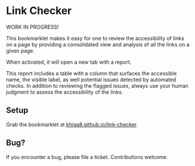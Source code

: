 # Link Checker

WORK IN PROGRESS!

This bookmarklet makes it easy for one to review the accessibility of links on a page by providing a consolidated view and analysis of all the links on a given page.

When activated, it will open a new tab with a report.

This report includes a table with a column that surfaces the accessible name, the visible label, as well potential issues detected by automated checks. In addition to reviewing the flagged issues, always use your human judgment to assess the accessibility of the links.

## Setup

Grab the bookmarklet at [khiga8.github.io/link-checker](https://khiga8.github.io/link-checker/).

## Bug?

If you encounter a bug, please file a ticket. Contributions welcome.
